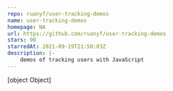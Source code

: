 ```yaml
---
repo: ruanyf/user-tracking-demos
name: user-tracking-demos
homepage: NA
url: https://github.com/ruanyf/user-tracking-demos
stars: 90
starredAt: 2021-09-19T21:50:03Z
description: |-
    demos of tracking users with JavaScript
---
```


[object Object]
